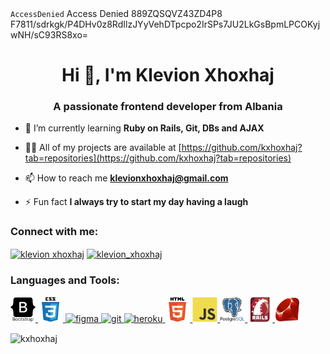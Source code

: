 <Error>
<Code>AccessDenied</Code>
<Message>Access Denied</Message>
<RequestId>889ZQSQVZ43ZD4P8</RequestId>
<HostId>F7811/sdrkgk/P4DHv0z8RdIlzJYyVehDTpcpo2IrSPs7JU2LkGsBpmLPCOKyjwNH/sC93RS8xo=</HostId>
</Error>
<div>
  <h1 align="center">Hi 👋, I'm Klevion Xhoxhaj</h1>
  <h3 align="center">A passionate frontend developer from Albania</h3>
  
  - 🌱 I’m currently learning **Ruby on Rails, Git, DBs and AJAX**
  
  - 👨‍💻 All of my projects are available at [https://github.com/kxhoxhaj?tab=repositories](https://github.com/kxhoxhaj?tab=repositories)
  
  - 📫 How to reach me **klevionxhoxhaj@gmail.com**
  
  - ⚡ Fun fact **I always try to start my day having a laugh**
  
  <h3 align="left">Connect with me:</h3>
  <p align="left">
  <a href="https://linkedin.com/in/klevion xhoxhaj" target="blank"><img align="center" src="https://raw.githubusercontent.com/rahuldkjain/github-profile-readme-generator/master/src/images/icons/Social/linked-in-alt.svg" alt="klevion xhoxhaj" height="30" width="40" /></a>
  <a href="https://instagram.com/klevion_xhoxhaj" target="blank"><img align="center" src="https://raw.githubusercontent.com/rahuldkjain/github-profile-readme-generator/master/src/images/icons/Social/instagram.svg" alt="klevion_xhoxhaj" height="30" width="40" /></a>
  </p>
  
  <h3 align="left">Languages and Tools:</h3>
  <p align="left"> <a href="https://getbootstrap.com" target="_blank" rel="noreferrer"> <img src="https://raw.githubusercontent.com/devicons/devicon/master/icons/bootstrap/bootstrap-plain-wordmark.svg" alt="bootstrap" width="40" height="40"/> </a> <a href="https://www.w3schools.com/css/" target="_blank" rel="noreferrer"> <img src="https://raw.githubusercontent.com/devicons/devicon/master/icons/css3/css3-original-wordmark.svg" alt="css3" width="40" height="40"/> </a> <a href="https://www.figma.com/" target="_blank" rel="noreferrer"> <img src="https://www.vectorlogo.zone/logos/figma/figma-icon.svg" alt="figma" width="40" height="40"/> </a> <a href="https://git-scm.com/" target="_blank" rel="noreferrer"> <img src="https://www.vectorlogo.zone/logos/git-scm/git-scm-icon.svg" alt="git" width="40" height="40"/> </a> <a href="https://heroku.com" target="_blank" rel="noreferrer"> <img src="https://www.vectorlogo.zone/logos/heroku/heroku-icon.svg" alt="heroku" width="40" height="40"/> </a> <a href="https://www.w3.org/html/" target="_blank" rel="noreferrer"> <img src="https://raw.githubusercontent.com/devicons/devicon/master/icons/html5/html5-original-wordmark.svg" alt="html5" width="40" height="40"/> </a> <a href="https://developer.mozilla.org/en-US/docs/Web/JavaScript" target="_blank" rel="noreferrer"> <img src="https://raw.githubusercontent.com/devicons/devicon/master/icons/javascript/javascript-original.svg" alt="javascript" width="40" height="40"/> </a> <a href="https://www.postgresql.org" target="_blank" rel="noreferrer"> <img src="https://raw.githubusercontent.com/devicons/devicon/master/icons/postgresql/postgresql-original-wordmark.svg" alt="postgresql" width="40" height="40"/> </a> <a href="https://rubyonrails.org" target="_blank" rel="noreferrer"> <img src="https://raw.githubusercontent.com/devicons/devicon/master/icons/rails/rails-original-wordmark.svg" alt="rails" width="40" height="40"/> </a> <a href="https://www.ruby-lang.org/en/" target="_blank" rel="noreferrer"> <img src="https://raw.githubusercontent.com/devicons/devicon/master/icons/ruby/ruby-original.svg" alt="ruby" width="40" height="40"/> </a> </p>
  
  <p><img align="center" src="https://github-readme-stats.vercel.app/api/top-langs?username=kxhoxhaj&show_icons=true&locale=en&layout=compact" alt="kxhoxhaj" /></p>
  
</div>
